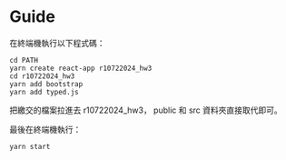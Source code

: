 # Guide

在終端機執行以下程式碼：

```
cd PATH
yarn create react-app r10722024_hw3
cd r10722024_hw3
yarn add bootstrap
yarn add typed.js
```


把繳交的檔案拉進去 r10722024_hw3， public 和 src 資料夾直接取代即可。


最後在終端機執行：

```
yarn start
```

